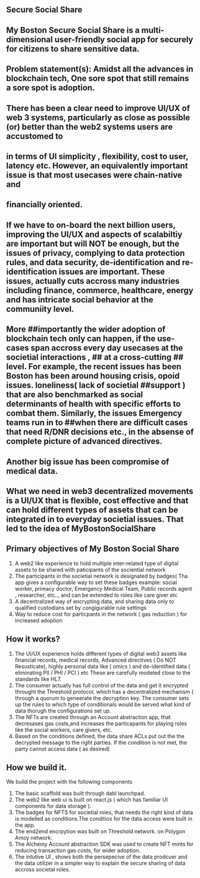 ## Secure Social Share

## My Boston Secure Social Share is a multi-dimensional user-friendly social app for securely for citizens to share sensitive data.

## Problem statement(s): Amidst all the advances in blockchain tech, One sore spot that still remains a sore spot is adoption. 
## There has been a clear need to improve UI/UX of web 3 systems, particularly as close as possible (or) better than the web2 systems users are accustomed to 
## in terms of UI simplicity , flexibility, cost to user, latency etc. However, an equivalently important issue is that most usecases were chain-native and 
## financially oriented. 

## If we have to on-board the next billion users, improving the UI/UX and aspects of scalabiltiy are important but will NOT be enough, but the issues of privacy, complying to data protection rules, and data security, de-identification and re-identification issues are important. These issues, actually cuts accross many industries including finance, commerce, healthcare, energy and has intricate social behavior at the communiity level. 

## More ##importantly the wider adoption of blockchain tech only can happen, if the use-cases span accross every day usecases at the societial interactions , ## at a cross-cutting ## level. For example, the recent issues has been Boston has been around housing crisis, opoid issues. loneliness( lack of societial ##support ) that are also benchmarked as social determinants of health with specific efforts to combat them. Similarly, the issues Emergency teams run in to ##when there are difficult cases that need R/DNR decisions etc., in the absense of complete picture of advanced directives.
## Another big issue has been compromise of medical data.

## What we need in web3 decentralized movements is a UI/UX that is flexible, cost effective and that can hold different types of assets that can be integrated in to everyday societial issues. That led to the idea of MyBostonSocialShare
 
## Primary objectives of My Boston Social Share

1. A web2 like experience to hold multiple inter-related type of digital assets to be shared with paticipants of the sociential network
2. The participants in the societial network is designated by badges( Tha app gives a configurable way to set these badges example: social worker, primacy doctor, Emergency Medical Team, Public records agent , researcher, etc.., and can be extended to roles like care giver etc
3. A decentralized way of encrypting data, and sharing data only to qualified custodians set by congigurable rule settings
4. Way to reduce cost for particpants in the network ( gas reduction ) for increased adoption

## How it works?

1. The UI/UX experience holds different types of digital web3 assets like  financial records, medical records, Advanced directives ( Do NOT Resusticate), highly personal data like ( omics ) and de-identified data ( eliminating PII / PHI / PCI ) etc
   These are carefully modeled close to the standards like HL7.
2. The consumer actually has full control of the data and get it encrypted throught the Threshold protocol, which has a decentralized mechanism ( through a quorum to geneerate the decryption key. The consumer sets up the rules to which type of conditionals would be served what kind of data thorugh the configurations set up.
3. The NFTs are created through an Account abstraction app, that decresases gas costs,and increases the particapants for playing roles like the social workers, care givers, etc.
4. Based on the conditions defined, the data share ACLs put out the the decrypted message to the right parties. If the condition is not met, the party cannot access data ( as desired)

## How we build it. 

We build the project with the following components

1. The basic scaffold was built through dabl launchpad.
2. The web2 like web ui is built on react.js ( which has familiar UI components for data storage ).
3. The badges for NFTS for societial roles, that needs the right kind of data is modelled as conditions.The conditios for the data access were built in the app.
4. The end2end encrpytion was built on Threshold network. on Polygon Amoy network.
5. The Alchemy Account abstraction SDK was used to create NFT mints for reducing transaction gas costs, for wider adoption.
6. The intutive UI , shows both the persepecive of the data prodcuer and the data utilizer in a simpler way to explain the secure sharing of data accross societal roles.





